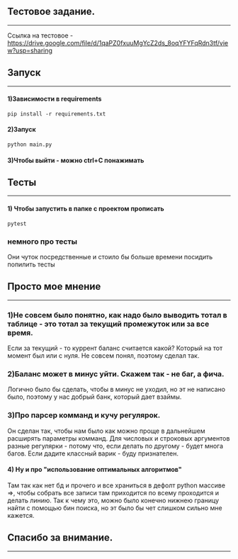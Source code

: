 Тестовое задание.
---
___

Ссылка на
тестовое - https://drive.google.com/file/d/1qaPZ0fxuuMgYcZ2ds_8oqYFYFqRdn3tf/view?usp=sharing

Запуск
---
___

#### 1)Зависимости в requirements

    pip install -r requirements.txt

#### 2)Запуск

    python main.py

#### 3)Чтобы выйти - можно ctrl+C понажимать

Тесты
---
___

#### 1) Чтобы запустить в папке с проектом прописать

    pytest

### немного про тесты

Они чуток посредственные и стоило бы больше времени посидить попилить тесты

Просто мое мнение
---
___

### 1)Не совсем было понятно, как надо было выводить тотал в таблице - это тотал за текущий промежуток или за все время.

Если за текущий - то куррент баланс считается какой? Который на тот момент был
или с нуля. Не совсем понял, поэтому сделал так.

### 2)Баланс может в минус уйти. Скажем так - не баг, а фича.

Логично было бы сделать, чтобы в минус не уходил, но эт не написано было,
поэтому у нас добрый банк, который дает взаймы.

### 3)Про парсер комманд и кучу регулярок.

Он сделан так, чтобы нам было как можно проще в дальнейшем расширять параметры
комманд.
Для числовых и строковых аргументов разные регулярки - потому что, если делать
по другому - будет многа багов.
Если дадите классный варик - буду признателен.

#### 4) Ну и про "использование оптимальных алгоритмов"

Там так как нет бд и прочего и все храниться в дефолт python массиве =>, чтобы
собрать все записи там приходится по всему проходится и делать линию.
Так к чему это, можно было конечно нижнею границу найти с помощью бин поиска,
но эт было бы чет слишком сильно мне кажется.


Спасибо за внимание.
---
___